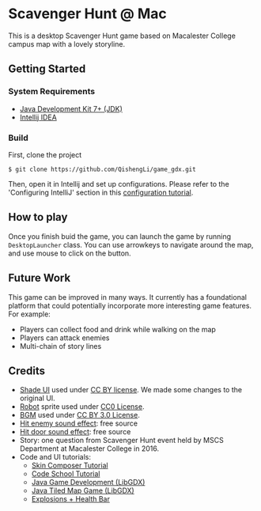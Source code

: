 # Scavenger Hunt @ Mac
This is a desktop Scavenger Hunt game based on Macalester College campus map with a lovely storyline. 

## Getting Started
### System Requirements
- [Java Development Kit 7+ (JDK)](http://www.oracle.com/technetwork/java/javase/downloads/index.html)
- [Intellij IDEA](https://www.jetbrains.com/idea/)

### Build

First, clone the project
```
$ git clone https://github.com/QishengLi/game_gdx.git
```

Then, open it in Intellij and set up configurations. Please refer to the 'Configuring IntelliJ' section in this [configuration tutorial](http://www.gamefromscratch.com/post/2014/03/26/Want-to-use-LibGDX-but-hate-Eclipse-Good-news-with-Gradle-IntelliJ-just-became-easier.aspx).

## How to play

Once you finish buid the game, you can launch the game by running ```DesktopLauncher``` class. You can use arrowkeys to navigate around the map, and use mouse to click on the button. 

## Future Work
This game can be improved in many ways. It currently has a foundational platform that could potentially incorporate more interesting game features. For example: 

- Players can collect food and drink while walking on the map
- Players can attack enemies
- Multi-chain of story lines

## Credits
- [Shade UI](https://github.com/czyzby/gdx-skins/tree/master/shade) used under [CC BY license](http://creativecommons.org/licenses/by/4.0/). We made some changes to the original UI. 
- [Robot](https://opengameart.org/content/a-pack-of-robots-2) sprite used under [CC0 License](https://creativecommons.org/share-your-work/public-domain/cc0/).
- [BGM](https://opengameart.org/content/winds-of-stories ) used under [CC BY 3.0 License](https://creativecommons.org/licenses/by/3.0/).
- [Hit enemy sound effect](http://soundbible.com/): free source
- [Hit door sound effect](xxxxx): free source
- Story: one question from Scavenger Hunt event held by MSCS Department at Macalester College in 2016. 
- Code and UI tutorials:
  - [Skin Composer Tutorial](https://www.youtube.com/watch?v=78amAV0_e24&list=LLij4FgNVkGdMLQ3HAXTznPQ&index=3)
  - [Code School Tutorial](https://www.youtube.com/watch?v=a8MPxzkwBwo&list=PLZm85UZQLd2SXQzsF-a0-pPF6IWDDdrXt)
  - [Java Game Development (LibGDX)](https://www.youtube.com/playlist?list=PLXY8okVWvwZ0JOwHiH1TntAdq-UDPnC2L)
  - [Java Tiled Map Game (LibGDX)](https://www.youtube.com/playlist?list=PLXY8okVWvwZ0qmqSBhOtqYRjzWtUCWylb)
  - [Explosions + Health Bar](https://www.youtube.com/watch?v=jzFZ7N-SKfk)
